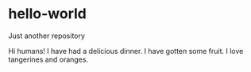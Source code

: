 # hello-world
Just another repository

Hi humans!
I have had a delicious dinner. I have gotten some fruit.
I love tangerines and oranges.
